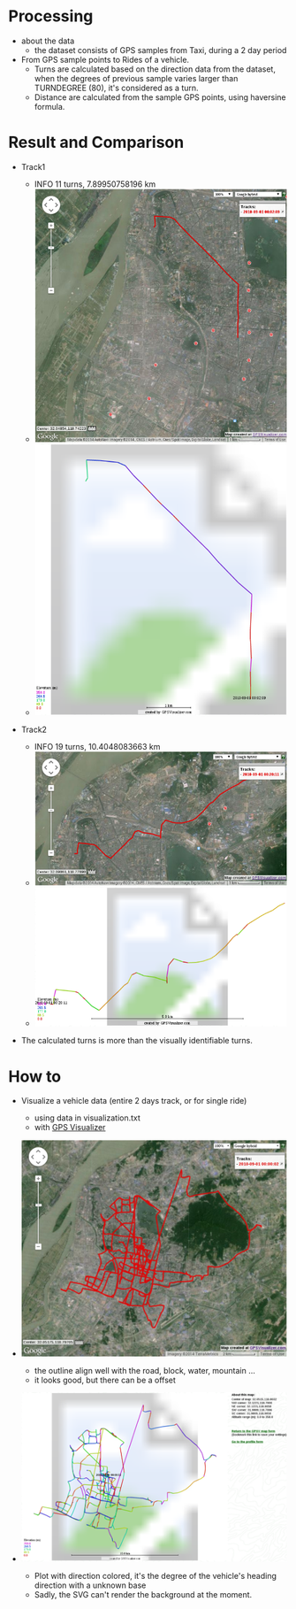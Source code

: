 Processing
========
*   about the data
    *   the dataset consists of GPS samples from Taxi, during a 2 day period
*   From GPS sample points to Rides of a vehicle.
    *   Turns are calculated based on the direction data from the dataset, when the degrees of previous sample varies larger than TURNDEGREE (80), it's considered as a turn.
    *   Distance are calculated from the sample GPS points, using haversine formula.

Result and Comparison
========

* Track1
    *   INFO 11 turns, 7.89950758196 km
    *   ![Track1](Track1.png)
    *   ![Track1 Direction](Track1Direction.png)
* Track2
    *   INFO 19 turns, 10.4048083663 km
    *   ![Track2](Track2.png)
    *   ![Track2 Direction](Track2Direction.png)

*   The calculated turns is more than the visually identifiable turns.

How to
========

*   Visualize a vehicle data (entire 2 days track, or for single ride)
    *   using data in visualization.txt
    *   with [GPS Visualizer](http://www.gpsvisualizer.com/)
*   ![2 days](day.png)
    *   the outline align well with the road, block, water, mountain ...
    *   it looks good, but there can be a offset

*   ![Direction (as Elevation)](direction.png)
    *   Plot with direction colored, it's the degree of the vehicle's heading direction with a unknown base
    *   Sadly, the SVG can't render the background at the moment.
